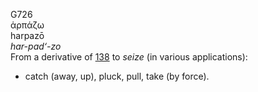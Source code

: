 G726  
ἁρπάζω  
harpazō  
*har-pad‘-zo*  
From a derivative of [138](g0138) to *seize* (in various applications):
- catch (away, up), pluck, pull, take (by force).  
